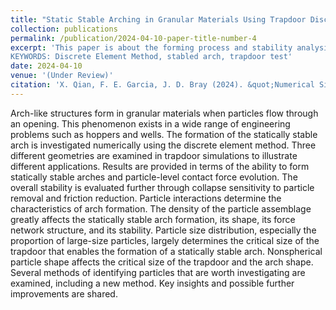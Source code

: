 ```yaml
---
title: "Static Stable Arching in Granular Materials Using Trapdoor Discrete Element Simulations"
collection: publications
permalink: /publication/2024-04-10-paper-title-number-4
excerpt: 'This paper is about the forming process and stability analysis of static stable arching in granular materials.
KEYWORDS: Discrete Element Method, stabled arch, trapdoor test'
date: 2024-04-10
venue: '(Under Review)'
citation: 'X. Qian, F. E. Garcia, J. D. Bray (2024). &quot;Numerical Simulation of the Static Stable Arching in Cohesionless Granular Materials Using Trapdoor Test.&quot; <i>(Under Review)</i>. 1(1).'
---
```


Arch-like structures form in granular materials when particles flow through an opening. This phenomenon exists in a wide range of engineering problems such as hoppers and wells. The formation of the statically stable arch is investigated numerically using the discrete element method. Three different geometries are examined in trapdoor simulations to illustrate different applications. Results are provided in terms of the ability to form statically stable arches and particle-level contact force evolution. The overall stability is evaluated further through collapse sensitivity to particle removal and friction reduction. Particle interactions determine the characteristics of arch formation. The density of the particle assemblage greatly affects the statically stable arch formation, its shape, its force network structure, and its stability. Particle size distribution, especially the proportion of large-size particles, largely determines the critical size of the trapdoor that enables the formation of a statically stable arch. Nonspherical particle shape affects the critical size of the trapdoor and the arch shape. Several methods of identifying particles that are worth investigating are examined, including a new method. Key insights and possible further improvements are shared.
